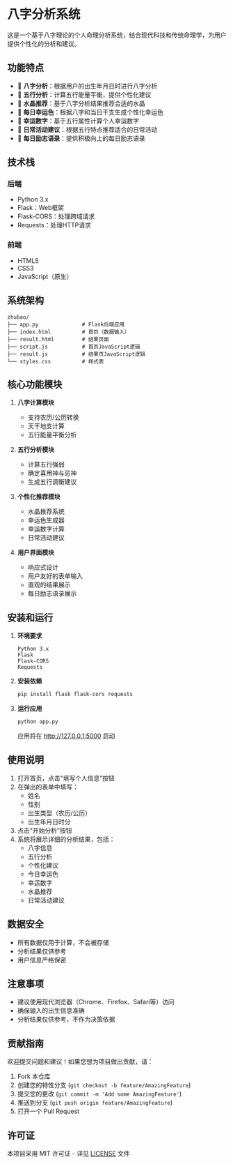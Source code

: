 # 八字分析系统

这是一个基于八字理论的个人命理分析系统，结合现代科技和传统命理学，为用户提供个性化的分析和建议。

## 功能特点

- 🎯 **八字分析**：根据用户的出生年月日时进行八字分析
- 🌈 **五行分析**：计算五行能量平衡，提供个性化建议
- 💎 **水晶推荐**：基于八字分析结果推荐合适的水晶
- 🎨 **每日幸运色**：根据八字和当日干支生成个性化幸运色
- 🔢 **幸运数字**：基于五行属性计算个人幸运数字
- 📅 **日常活动建议**：根据五行特点推荐适合的日常活动
- 💫 **每日励志语录**：提供积极向上的每日励志语录

## 技术栈

### 后端
- Python 3.x
- Flask：Web框架
- Flask-CORS：处理跨域请求
- Requests：处理HTTP请求

### 前端
- HTML5
- CSS3
- JavaScript（原生）

## 系统架构

```
zhubao/
├── app.py              # Flask后端应用
├── index.html          # 首页（数据输入）
├── result.html         # 结果页面
├── script.js           # 首页JavaScript逻辑
├── result.js           # 结果页JavaScript逻辑
└── styles.css          # 样式表
```

## 核心功能模块

1. **八字计算模块**
   - 支持农历/公历转换
   - 天干地支计算
   - 五行能量平衡分析

2. **五行分析模块**
   - 计算五行强弱
   - 确定喜用神与忌神
   - 生成五行调衡建议

3. **个性化推荐模块**
   - 水晶推荐系统
   - 幸运色生成器
   - 幸运数字计算
   - 日常活动建议

4. **用户界面模块**
   - 响应式设计
   - 用户友好的表单输入
   - 直观的结果展示
   - 每日励志语录展示

## 安装和运行

1. **环境要求**
   ```
   Python 3.x
   Flask
   Flask-CORS
   Requests
   ```

2. **安装依赖**
   ```bash
   pip install flask flask-cors requests
   ```

3. **运行应用**
   ```bash
   python app.py
   ```
   应用将在 http://127.0.0.1:5000 启动

## 使用说明

1. 打开首页，点击"填写个人信息"按钮
2. 在弹出的表单中填写：
   - 姓名
   - 性别
   - 出生类型（农历/公历）
   - 出生年月日时分
3. 点击"开始分析"按钮
4. 系统将展示详细的分析结果，包括：
   - 八字信息
   - 五行分析
   - 个性化建议
   - 今日幸运色
   - 幸运数字
   - 水晶推荐
   - 日常活动建议

## 数据安全

- 所有数据仅用于计算，不会被存储
- 分析结果仅供参考
- 用户信息严格保密

## 注意事项

- 建议使用现代浏览器（Chrome、Firefox、Safari等）访问
- 确保输入的出生信息准确
- 分析结果仅供参考，不作为决策依据

## 贡献指南

欢迎提交问题和建议！如果您想为项目做出贡献，请：

1. Fork 本仓库
2. 创建您的特性分支 (`git checkout -b feature/AmazingFeature`)
3. 提交您的更改 (`git commit -m 'Add some AmazingFeature'`)
4. 推送到分支 (`git push origin feature/AmazingFeature`)
5. 打开一个 Pull Request

## 许可证

本项目采用 MIT 许可证 - 详见 [LICENSE](LICENSE) 文件
